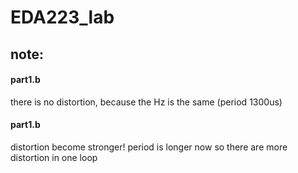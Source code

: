 # EDA223_lab

## note:
#### part1.b
there is no distortion, because the Hz is the same (period 1300us)
#### part1.b
distortion become stronger! period is longer now so there are more distortion in one loop
